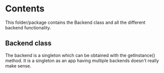 # Contents

This folder/package contains the Backend class and all the different backend
functionality.

## Backend class

The backend is a singleton which can be obtained with the getInstance() method.
It is a singleton as an app having multiple backends doesn't really make sense.